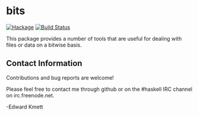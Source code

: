 bits
=====

[![Hackage](https://img.shields.io/hackage/v/bits.svg)](https://hackage.haskell.org/package/bits) [![Build Status](https://secure.travis-ci.org/analytics/bits.png)](http://travis-ci.org/analytics/bits)

This package provides a number of tools that are useful for dealing with files or data on a bitwise basis.

Contact Information
-------------------

Contributions and bug reports are welcome!

Please feel free to contact me through github or on the #haskell IRC channel on irc.freenode.net.

-Edward Kmett
